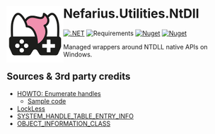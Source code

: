# <img src="assets/NSS-128x128.png" align="left" />Nefarius.Utilities.NtDll

[![.NET](https://github.com/nefarius/Nefarius.Utilities.NtDll/actions/workflows/build.yml/badge.svg)](https://github.com/nefarius/Nefarius.Utilities.NtDll/actions/workflows/build.yml)
![Requirements](https://img.shields.io/badge/Requires-.NET%20Standard%202.0-blue.svg)
[![Nuget](https://img.shields.io/nuget/v/Nefarius.Utilities.NtDll)](https://www.nuget.org/packages/Nefarius.Utilities.NtDll/)
[![Nuget](https://img.shields.io/nuget/dt/Nefarius.Utilities.NtDll)](https://www.nuget.org/packages/Nefarius.Utilities.NtDll/)

Managed wrappers around NTDLL native APIs on Windows.

## Sources & 3rd party credits

- [HOWTO: Enumerate handles](http://web.archive.org/web/20161210010928/http://forum.sysinternals.com/howto-enumerate-handles_topic18892.html)
  - [Sample code](http://web.archive.org/web/20161210010928/http://forum.sysinternals.com/uploads/26792/handles.zip)
- [LockLess](https://github.com/GhostPack/Lockless)
- [SYSTEM_HANDLE_TABLE_ENTRY_INFO](https://www.geoffchappell.com/studies/windows/km/ntoskrnl/api/ex/sysinfo/handle_table_entry.htm)
- [OBJECT_INFORMATION_CLASS](https://geoffchappell.com/studies/windows/km/ntoskrnl/inc/api/ntobapi_x/object_information_class.htm)
